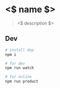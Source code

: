 # <$ name $>

> <$ description $>

## Dev

```bash
# install dep
npm i

# for dev
npm run watch

# for online
npm run product
```
